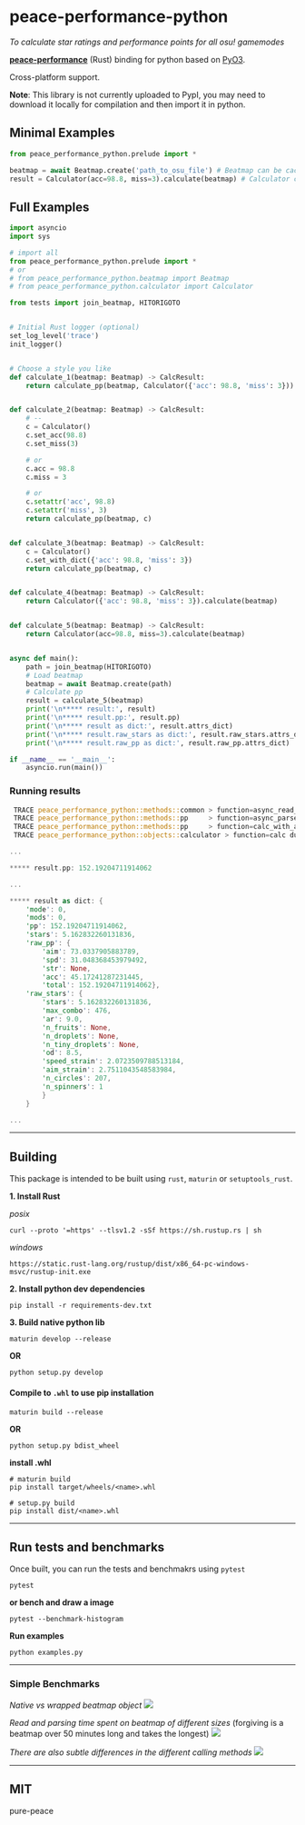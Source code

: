 # peace-performance-python

*To calculate star ratings and performance points for all osu! gamemodes*

**[peace-performance](https://github.com/Pure-Peace/peace-performance)** (Rust) binding for python based on [PyO3](https://github.com/PyO3/pyo3).

Cross-platform support.

**Note**: This library is not currently uploaded to PypI, you may need to download it locally for compilation and then import it in python.

## Minimal Examples

```python
from peace_performance_python.prelude import *

beatmap = await Beatmap.create('path_to_osu_file') # Beatmap can be cached and reused!
result = Calculator(acc=98.8, miss=3).calculate(beatmap) # Calculator can also
```

## Full Examples

```python
import asyncio
import sys

# import all
from peace_performance_python.prelude import *
# or
# from peace_performance_python.beatmap import Beatmap
# from peace_performance_python.calculator import Calculator

from tests import join_beatmap, HITORIGOTO


# Initial Rust logger (optional)
set_log_level('trace')
init_logger()


# Choose a style you like
def calculate_1(beatmap: Beatmap) -> CalcResult:
    return calculate_pp(beatmap, Calculator({'acc': 98.8, 'miss': 3}))


def calculate_2(beatmap: Beatmap) -> CalcResult:
    # --
    c = Calculator()
    c.set_acc(98.8)
    c.set_miss(3)

    # or
    c.acc = 98.8
    c.miss = 3

    # or
    c.setattr('acc', 98.8)
    c.setattr('miss', 3)
    return calculate_pp(beatmap, c)


def calculate_3(beatmap: Beatmap) -> CalcResult:
    c = Calculator()
    c.set_with_dict({'acc': 98.8, 'miss': 3})
    return calculate_pp(beatmap, c)


def calculate_4(beatmap: Beatmap) -> CalcResult:
    return Calculator({'acc': 98.8, 'miss': 3}).calculate(beatmap)


def calculate_5(beatmap: Beatmap) -> CalcResult:
    return Calculator(acc=98.8, miss=3).calculate(beatmap)


async def main():
    path = join_beatmap(HITORIGOTO)
    # Load beatmap
    beatmap = await Beatmap.create(path)
    # Calculate pp
    result = calculate_5(beatmap)
    print('\n***** result:', result)
    print('\n***** result.pp:', result.pp)
    print('\n***** result as dict:', result.attrs_dict)
    print('\n***** result.raw_stars as dict:', result.raw_stars.attrs_dict)
    print('\n***** result.raw_pp as dict:', result.raw_pp.attrs_dict)

if __name__ == '__main__':
    asyncio.run(main())

```

### Running results

```rust
 TRACE peace_performance_python::methods::common > function=async_read_file duration=289.1µs
 TRACE peace_performance_python::methods::pp     > function=async_parse_beatmap duration=414µs
 TRACE peace_performance_python::methods::pp     > function=calc_with_any_pp duration=99.6µs
 TRACE peace_performance_python::objects::calculator > function=calc duration=245.4µs

...

***** result.pp: 152.19204711914062

...

***** result as dict: {
    'mode': 0, 
    'mods': 0, 
    'pp': 152.19204711914062, 
    'stars': 5.162832260131836, 
    'raw_pp': {
        'aim': 73.0337905883789, 
        'spd': 31.048368453979492, 
        'str': None, 
        'acc': 45.17241287231445, 
        'total': 152.19204711914062}, 
    'raw_stars': {
        'stars': 5.162832260131836, 
        'max_combo': 476, 
        'ar': 9.0, 
        'n_fruits': None, 
        'n_droplets': None, 
        'n_tiny_droplets': None, 
        'od': 8.5, 
        'speed_strain': 2.0723509788513184, 
        'aim_strain': 2.7511043548583984, 
        'n_circles': 207, 
        'n_spinners': 1
        }
    }

...
```

---

## Building

This package is intended to be built using `rust`, `maturin` or `setuptools_rust`.

**1. Install Rust**

*posix*

```shell
curl --proto '=https' --tlsv1.2 -sSf https://sh.rustup.rs | sh
```

*windows*

```shell
https://static.rust-lang.org/rustup/dist/x86_64-pc-windows-msvc/rustup-init.exe
```

**2. Install python dev dependencies**

```shell
pip install -r requirements-dev.txt
```

**3. Build native python lib**

```shell
maturin develop --release
```

**OR**

```shell
python setup.py develop
```

#### Compile to `.whl` to use pip installation

```shell
maturin build --release
```

**OR**

```shell
python setup.py bdist_wheel
```

**install .whl**

```shell
# maturin build
pip install target/wheels/<name>.whl

# setup.py build
pip install dist/<name>.whl
```

---

## Run tests and benchmarks

Once built, you can run the tests and benchmakrs using `pytest`

```shell
pytest
```

**or bench and draw a image**

```shell
pytest --benchmark-histogram
```

**Run examples**

```shell
python examples.py
```

---

### Simple Benchmarks

*Native vs wrapped beatmap object*
<img src="./benchmark_results/benchmark_20210807_190701.svg">

*Read and parsing time spent on beatmap of different sizes*
(forgiving is a beatmap over 50 minutes long and takes the longest)
<img src="./benchmark_results/benchmark_20210807_190701-bench-beatmap.svg">

*There are also subtle differences in the different calling methods*
<img src="./benchmark_results/benchmark_20210807_190701-bench-pp-calc.svg">

---

## MIT

pure-peace
